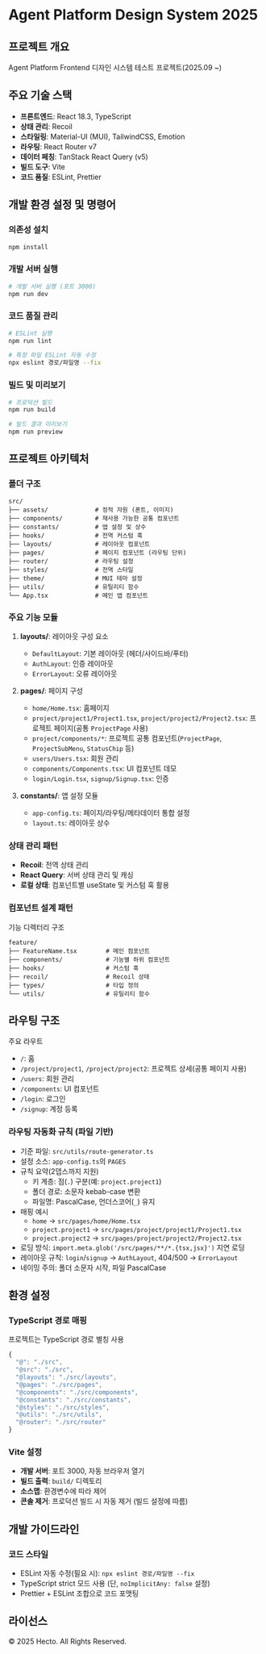 # Agent Platform Design System 2025

## 프로젝트 개요

Agent Platform Frontend 디자인 시스템 테스트 프로젝트(2025.09 ~)

## 주요 기술 스택

- **프론트엔드**: React 18.3, TypeScript
- **상태 관리**: Recoil
- **스타일링**: Material-UI (MUI), TailwindCSS, Emotion
- **라우팅**: React Router v7
- **데이터 페칭**: TanStack React Query (v5)
- **빌드 도구**: Vite
- **코드 품질**: ESLint, Prettier

## 개발 환경 설정 및 명령어

### 의존성 설치

```bash
npm install
```

### 개발 서버 실행

```bash
# 개발 서버 실행 (포트 3000)
npm run dev
```

### 코드 품질 관리

```bash
# ESLint 실행
npm run lint

# 특정 파일 ESLint 자동 수정
npx eslint 경로/파일명 --fix
```

### 빌드 및 미리보기

```bash
# 프로덕션 빌드
npm run build

# 빌드 결과 미리보기
npm run preview
```

## 프로젝트 아키텍처

### 폴더 구조

```
src/
├── assets/             # 정적 자원 (폰트, 이미지)
├── components/         # 재사용 가능한 공통 컴포넌트
├── constants/          # 앱 설정 및 상수
├── hooks/              # 전역 커스텀 훅
├── layouts/            # 레이아웃 컴포넌트
├── pages/              # 페이지 컴포넌트 (라우팅 단위)
├── router/             # 라우팅 설정
├── styles/             # 전역 스타일
├── theme/              # MUI 테마 설정
├── utils/              # 유틸리티 함수
└── App.tsx             # 메인 앱 컴포넌트
```

### 주요 기능 모듈

1. **layouts/**: 레이아웃 구성 요소
   - `DefaultLayout`: 기본 레이아웃 (헤더/사이드바/푸터)
   - `AuthLayout`: 인증 레이아웃
   - `ErrorLayout`: 오류 레이아웃

2. **pages/**: 페이지 구성
   - `home/Home.tsx`: 홈페이지
   - `project/project1/Project1.tsx`, `project/project2/Project2.tsx`: 프로젝트 페이지(공통 `ProjectPage` 사용)
   - `project/components/*`: 프로젝트 공통 컴포넌트(`ProjectPage`, `ProjectSubMenu`, `StatusChip` 등)
   - `users/Users.tsx`: 회원 관리
   - `components/Components.tsx`: UI 컴포넌트 데모
   - `login/Login.tsx`, `signup/Signup.tsx`: 인증

3. **constants/**: 앱 설정 모듈
   - `app-config.ts`: 페이지/라우팅/메타데이터 통합 설정
   - `layout.ts`: 레이아웃 상수

### 상태 관리 패턴

- **Recoil**: 전역 상태 관리
- **React Query**: 서버 상태 관리 및 캐싱
- **로컬 상태**: 컴포넌트별 useState 및 커스텀 훅 활용

### 컴포넌트 설계 패턴

기능 디렉터리 구조

```
feature/
├── FeatureName.tsx        # 메인 컴포넌트
├── components/            # 기능별 하위 컴포넌트
├── hooks/                 # 커스텀 훅
├── recoil/                # Recoil 상태
├── types/                 # 타입 정의
└── utils/                 # 유틸리티 함수
```

## 라우팅 구조

주요 라우트

- `/`: 홈
- `/project/project1`, `/project/project2`: 프로젝트 상세(공통 페이지 사용)
- `/users`: 회원 관리
- `/components`: UI 컴포넌트
- `/login`: 로그인
- `/signup`: 계정 등록

### 라우팅 자동화 규칙 (파일 기반)

- 기준 파일: `src/utils/route-generator.ts`
- 설정 소스: `app-config.ts`의 `PAGES`
- 규칙 요약(2뎁스까지 지원)
  - 키 계층: 점(`.`) 구분(예: `project.project1`)
  - 폴더 경로: 소문자 kebab-case 변환
  - 파일명: PascalCase, 언더스코어(`_`) 유지
- 매핑 예시
  - `home` → `src/pages/home/Home.tsx`
  - `project.project1` → `src/pages/project/project1/Project1.tsx`
  - `project.project2` → `src/pages/project/project2/Project2.tsx`
- 로딩 방식: `import.meta.glob('/src/pages/**/*.{tsx,jsx}')` 지연 로딩
- 레이아웃 규칙: `login`/`signup` → `AuthLayout`, 404/500 → `ErrorLayout`
- 네이밍 주의: 폴더 소문자 시작, 파일 PascalCase

## 환경 설정

### TypeScript 경로 매핑

프로젝트는 TypeScript 경로 별칭 사용

```typescript
{
  "@": "./src",
  "@src": "./src",
  "@layouts": "./src/layouts",
  "@pages": "./src/pages",
  "@components": "./src/components",
  "@constants": "./src/constants",
  "@styles": "./src/styles",
  "@utils": "./src/utils",
  "@router": "./src/router"
}
```

### Vite 설정

- **개발 서버**: 포트 3000, 자동 브라우저 열기
- **빌드 출력**: `build/` 디렉토리
- **소스맵**: 환경변수에 따라 제어
- **콘솔 제거**: 프로덕션 빌드 시 자동 제거 (빌드 설정에 따름)

## 개발 가이드라인

### 코드 스타일

- ESLint 자동 수정(필요 시): `npx eslint 경로/파일명 --fix`
- TypeScript strict 모드 사용 (단, `noImplicitAny: false` 설정)
- Prettier + ESLint 조합으로 코드 포맷팅

## 라이선스

© 2025 Hecto. All Rights Reserved.